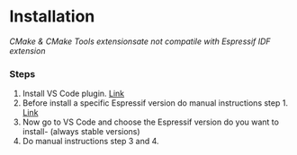 # Installation
*CMake & CMake Tools extensionsate not compatile with Espressif IDF extension*

### Steps
1. Install VS Code plugin. [Link](https://github.com/espressif/vscode-esp-idf-extension/blob/master/docs/tutorial/install.md)
2. Before install a specific Espressif version do manual instructions step 1. [Link](https://docs.espressif.com/projects/esp-idf/en/v5.1.1/esp32c3/get-started/linux-macos-setup.html)
3. Now go to VS Code and choose the Espressif version do you want to install- (always stable versions)
4. Do manual instructions step 3 and 4.